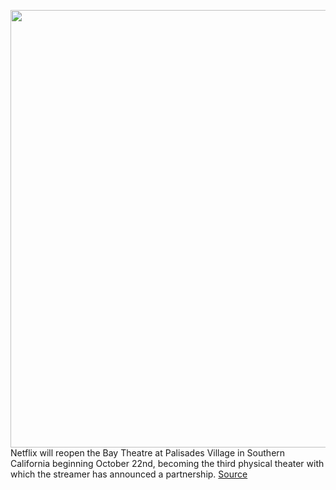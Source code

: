 <img src='https://cdn.vox-cdn.com/thumbor/ZudxASk3CYr8-WxUpkIdmsm3zPw=/0x0:1676x1040/1200x800/filters:focal(704x386:972x654)/cdn.vox-cdn.com/uploads/chorus_image/image/70012790/PV_BayTheater_ComingSoon_1676x1040_46__5_.0.jpg' width='700px' /><br/>
Netflix will reopen the Bay Theatre at Palisades Village in Southern California beginning October 22nd, becoming the third physical theater with which the streamer has announced a partnership.
<a href='https://www.theverge.com/2021/10/18/22733232/netflix-movie-theater-bay-palisades-village'> Source <a/>